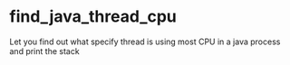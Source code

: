 # find_java_thread_cpu
Let you find out what specify thread is using most CPU in a java process and print the stack
